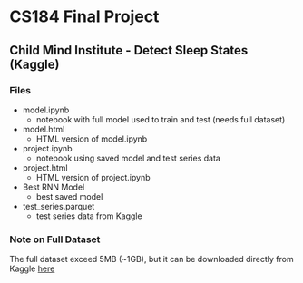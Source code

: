 # CS184 Final Project

## Child Mind Institute - Detect Sleep States (Kaggle)

### Files
- model.ipynb
    - notebook with full model used to train and test (needs full dataset)
- model.html
    - HTML version of model.ipynb
- project.ipynb
    - notebook using saved model and test series data
- project.html
    - HTML version of project.ipynb
- Best RNN Model
    - best saved model
- test_series.parquet
    - test series data from Kaggle


### Note on Full Dataset
The full dataset exceed 5MB (~1GB), but it can be downloaded directly from Kaggle [here](https://www.kaggle.com/competitions/child-mind-institute-detect-sleep-states/data)

